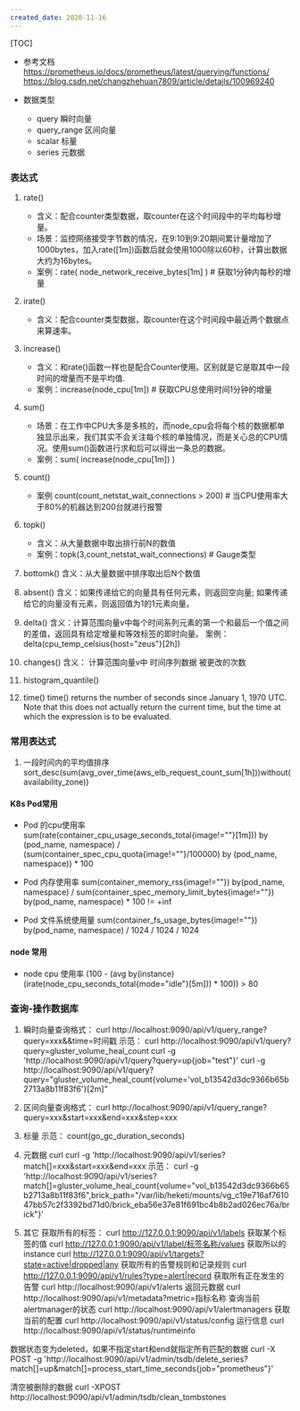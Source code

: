 ```yaml
---
created_date: 2020-11-16
---
```


[TOC]

- 参考文档
  https://prometheus.io/docs/prometheus/latest/querying/functions/
  https://blog.csdn.net/changzhehuan7809/article/details/100969240

- 数据类型

  - query 瞬时向量
  - query_range 区间向量
  - scalar 标量
  - series 元数据

### 表达式

01. rate()

    - 含义：配合counter类型数据，取counter在这个时间段中的平均每秒增量。
    - 场景：监控网络接受字节数的情况，在9:10到9:20期间累计量增加了1000bytes，加入rate([1m])函数后就会使用1000除以60秒，计算出数据大约为16bytes。
    - 案例：rate( node_network_receive_bytes[1m] ) # 获取1分钟内每秒的增量

02. irate()

    - 含义：配合counter类型数据，取counter在这个时间段中最近两个数据点来算速率。

03. increase()

    - 含义：和rate()函数一样也是配合Counter使用。区别就是它是取其中一段时间的增量而不是平均值.
    - 案例：increase(node_cpu[1m]) # 获取CPU总使用时间1分钟的增量

04. sum()

    - 场景：在工作中CPU大多是多核的，而node_cpu会将每个核的数据都单独显示出来，我们其实不会关注每个核的单独情况，而是关心总的CPU情况。使用sum()函数进行求和后可以得出一条总的数据。
    - 案例：sum( increase(node_cpu[1m]) )

05. count()

    - 案例 count(count_netstat_wait_connections > 200) # 当CPU使用率大于80%的机器达到200台就进行报警

06. topk()

    - 含义：从大量数据中取出排行前N的数值
    - 案例：topk(3,count_netstat_wait_connections) # Gauge类型

07. bottomk()
    含义：从大量数据中排序取出后N个数值

08. absent()
    含义：如果传递给它的向量具有任何元素，则返回空向量; 如果传递给它的向量没有元素，则返回值为1的1元素向量。

09. delta()
    含义：计算范围向量v中每个时间系列元素的第一个和最后一个值之间的差值，返回具有给定增量和等效标签的即时向量。
    案例：delta(cpu_temp_celsius{host="zeus"}[2h])

10. changes()
    含义： 计算范围向量v中 时间序列数据 被更改的次数

11. histogram_quantile()

12. time()
    time() returns the number of seconds since January 1, 1970 UTC. Note that this does not actually return the current time, but the time at which the expression is to be evaluated.

### 常用表达式

1. 一段时间内的平均值排序
   sort_desc(sum(avg_over_time(aws_elb_request_count_sum[1h]))without(availability_zone))

#### K8s Pod常用

- Pod 的cpu使用率
  sum(rate(container_cpu_usage_seconds_total{image!=""}[1m])) by (pod_name, namespace) / (sum(container_spec_cpu_quota{image!=""}/100000) by (pod_name, namespace)) * 100

- Pod 内存使用率
  sum(container_memory_rss{image!=""}) by(pod_name, namespace) / sum(container_spec_memory_limit_bytes{image!=""}) by(pod_name, namespace) * 100 != +inf

- Pod 文件系统使用量
  sum(container_fs_usage_bytes{image!=""}) by(pod_name, namespace) / 1024 / 1024 / 1024

#### node 常用

- node cpu 使用率
  (100 - (avg by(instance) (irate(node_cpu_seconds_total{mode="idle"}[5m])) * 100)) > 80

### 查询-操作数据库

1. 瞬时向量查询格式：
   curl http://localhost:9090/api/v1/query_range?query=xxx&&time=时间戳
   示范：
   curl http://localhost:9090/api/v1/query?query=gluster_volume_heal_count
   curl -g 'http://localhost:9090/api/v1/query?query=up{job="test"}'
   curl -g http://localhost:9090/api/v1/query?query="gluster_volume_heal_count{volume='vol_b13542d3dc9366b65b2713a8b11f83f6'}[2m]"

2. 区间向量查询格式：
   curl http://localhost:9090/api/v1/query_range?query=xxx&start=xxx&end=xxx&step=xxx

3. 标量
   示范：
   count(go_gc_duration_seconds)

4. 元数据
   curl curl -g 'http://localhost:9090/api/v1/series?match[]=xxx&start=xxx&end=xxx
   示范：
   curl -g 'http://localhost:9090/api/v1/series?match[]=gluster_volume_heal_count{volume="vol_b13542d3dc9366b65b2713a8b11f83f6",brick_path="/var/lib/heketi/mounts/vg_c19e716af761047bb57c2f3392bd71d0/brick_eba56e37e81f691bc4b8b2ad026ec76a/brick"}'

5. 其它
   获取所有的标签：
   curl http://127.0.0.1:9090/api/v1/labels
   获取某个标签的值
   curl http://127.0.0.1:9090/api/v1/label/标签名称/values
   获取所以的instance
   curl http://127.0.0.1:9090/api/v1/targets?state=active|dropped|any
   获取所有的告警规则和记录规则
   curl http://127.0.0.1:9090/api/v1/rules?type=alert|record
   获取所有正在发生的告警
   curl http://localhost:9090/api/v1/alerts
   返回元数据
   curl http://localhost:9090/api/v1/metadata?metric=指标名称
   查询当前alertmanager的状态
   curl http://localhost:9090/api/v1/alertmanagers
   获取当前的配置
   curl http://localhost:9090/api/v1/status/config
   运行信息
   curl http://localhost:9090/api/v1/status/runtimeinfo

数据状态变为deleted，如果不指定start和end就指定所有匹配的数据
curl -X POST -g 'http://localhost:9090/api/v1/admin/tsdb/delete_series?match[]=up&match[]=process_start_time_seconds{job="prometheus"}'

清空被删除的数据
curl -XPOST http://localhost:9090/api/v1/admin/tsdb/clean_tombstones
